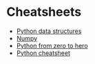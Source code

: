 # Cheatsheets

- [Python data structures](https://cdn-images-1.medium.com/max/1000/1*EB8wVXdkvp7vlnd0iTWNZg.jpeg)
- [Numpy](https://cdn-images-1.medium.com/max/1000/1*P5zZ-qlQtp2xdzZVPLvTbA.png)
- [Python from zero to hero](https://towardsdatascience.com/everything-you-need-to-learn-python-from-zero-to-hero-3dc950cb1b4c)
- [Python cheatsheet](https://www.pythoncheatsheet.org/)
